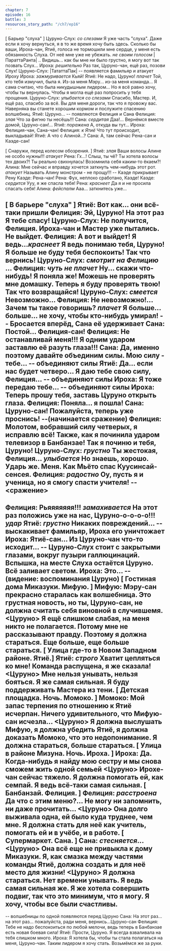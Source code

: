 ```yaml
---
chapter: 7
episode: 16
battle: 3
resources_story_path: "/ch7/ep16"
---
```

[ Барьер "слуха" ]
Цуруно-Слух: *со слезами* Я уже часть "слуха". Даже если я хочу вернуться, я в то же время хочу быть здесь. Сколько бы ваши, Ироха-чан, Ятиё, голоса не тормошили мне сердце, у меня есть обязанность Слуха. От неё мне уже не убежать. *не своим голосом* |ПараттаРанта| .. Видишь... как бы мне ни было грустно, я могу вот так позвать Слух...
Ироха: *решительно* Раз так, Цуруно-чан, ещё раз, позови Слух!
Цуруно-Слух: |ТататтаПак|
-- появляется фамильяр и атакует Ироху
Ироха: *зажмуривается* Кьяй!
Ятиё: Не надо, Цуруно! *плачет* Той, кто тебя измучил, была я. Из-за меня Мэру... из-за меня команда... Я сама считаю, что была никудышным лидером... Но я всё равно хочу, чтобы ты вернулась. Чтобы я могла ещё раз попросить у тебя прощения.
Цуруно-Слух: *улыбается со слезами*  Спасибо, Мастер. И, ещё раз, спасибо за всё. Вы для меня дороги, так что я провожу вас. Наверняка вы станете хорошим кормом и послужите спасению волшебниц.
Ятиё: Цуруно...
-- появляются Фелиция и Сана
Фелиция: *злая* Что за фигню ты несёшь!!!
Сана: *сердитая* Даа!... Вернёмся вместе домой, Цуруно-сан!...
Ятиё: *поражена* А, откуда вы тут...
Ироха: Фелиция-чан, Сана-чан!
Фелиция: *к Ятиё* Что тут происходит, выкладывай!
Ятиё: А что с Алиной...?
Сана: А, там сейчас Рена-сан и Каэде-сан!

[ Снаружи, перед колесом обозрения. ]
Ятиё: *злая* Ваши волосы Алине не особо нужны!!! *атакует*
Рена: Гх...! Слыш, ты чё? Ты хотела волосы тех двоих?! Ты реально свихнулась! Возомнила себя каким-то ёкаем?!
Алина: Мне сейчас и вправду хочется заткнуть чем-нибудь этот рот. *атакует* Называть Алину монстром - не прощу!!!
-- Каэде прикрывает Рену
Каэде: Рена-чан!
Рена: Фух, неплохо сработано, Каэде!
Каэде: *сердится* Ууу, я же спасла тебя!
Рена: *краснеет* Да я и не просила спасать себя!
Алина: *фейспалм* Ааа... заткнитесь уже...

[ В барьере "слуха" ]
Ятиё: Вот как... они всё-таки пришли
Фелиция: Эй, Цуруно! На этот раз Я тебе спасу!
Цуруно-Слух: Не получится, Фелиция. Ироха-чан и Мастер уже пытались. Не выйдет.
Фелиция: А вот и выйдет! Я ведь...*краснеет* Я ведь понимаю тебя, Цуруно! Я больше не буду тебя беспокоить! Так что вернись!
Цуруно-Слух: *смотрит на Фелицию* ...
Фелиция: *чуть не плачет* Ну... скажи что-нибудь! Я поняла же! Можешь не проверять мне домашку. Теперь я буду проверять твою! Так что возвращайся!
Цуруно-Слух:  *смеется* Невозможно...
Фелиция: Не невозможно!... Зачем ты такое говоришь? *плачет* Я больше... больше... не хочу, чтобы кто-нибудь умирал!
-- Бросается вперёд, Сана её удерживает
Сана: Постой... Фелиция-сан!
Фелиция: Не останавливай меня!!! Я одним ударом заставлю её разуть глаза!!!
Сана: Да, именно поэтому давайте объединим силы. Мою силу - тебе...
-- объединяют силы
Ятиё: Да... если нас будет четверо... Я даю тебе свою силу, Фелиция...
-- объединяют силы
Ироха: Я тоже передаю тебе...
-- объединяют силы
Ироха: Теперь прошу тебя, заставь Цуруно открыть глаза.
Фелиция: Поняла... я пошла!
Сана: Цуруно-сан! Пожалуйста, теперь уже проснись!
--(начинается сражение)
Фелиция: Молотом, вобравший силу четверых, я исправлю всё! Также, как я починила ударом телевизор в Банбанзае! Так я починю и тебя, Цуруно!
Цуруно-Слух: *грустно* Ты жестокая, Фелиция... *улыбается* Но знаешь, хорошо. Ударь же. Меня. Как Мьёто спас Куусинсай-сенсея.
Фелиция: *радостно* Оу, пусть я и ученица, но я смогу спасти учителя!
--<сражение>
--
Фелиция: Рьяяяяяяя!!! *замахивается* На этот раз положись уже на нас, Цуруно-о-о-о-о!!! *удар*
Ятиё: *грустно* Никаких повреждений...
-- выскакивает фамильяр, Ироха его уничтожает
Ироха: Ятиё-сан... Из Цуруно-чан что-то исходит...
-- Цуруно-Слух стоит с закрытыми глазами, вокруг пузыри галлюцинаций. Вспышка, на месте Слуха остаётся Цуруно. Всё заливает светом.
Ироха: Это...
-- (видение: воспоминания Цуруно)
[ Гостиная дома Миказуки. Мифую. ]
Мифую: Мэру-сан прекрасно старалась как волшебница. Это грустная новость, но ты, Цуруно-сан, не должна считать себя виновной в случившемя.
<Цуруно>
Я ещё слишком слабая, на меня никто не полагается. Потому мне не рассказывают правду. Поэтому я должна стараться. Еще больше, еще больше стараться.
[ Улица где-то в Новом Западном районе. Ятиё.]
Ятиё: *строго* Хватит цепляться ко мне! Команда распущена, я же сказала!
<Цуруно>
Мне нельзя унывать, нельзя бояться. Я же самая сильная. Я буду поддерживать Мастера из тени.
[ Детская площадка. Ночь. Момоко. ]
Момоко: Мой запас терпения по отношению к Ятиё исчерпан. Ничего удивительного, что Мифую-сан исчезла...
<Цуруно>
Я должна выслушать Мифую, я должна убедить Ятиё, я должна доказать Момоко, что это недопонимание. Я должна стараться, больше стараться.
[ Улица в районе Мизуна. Ночь. Ироха. ]
Ироха: Да. Когда-нибудь я найду мою сестру и мы снова сможем жить одной семьей
<Цуруно>
Ирохе-чан сейчас тяжело. Я должна помогать ей, как семпай. Я ведь всё-таки самая сильная.
[ Банбанзай. Фелиция. ]
Фелиция: *расстроена* Да что с этим меню?... Не могу ни запомнить, ни даже прочитать...
<Цуруно>
Она долго выживала одна, ей было куда труднее, чем мне. Я должна стать для неё как учитель, помогать ей и в учёбе, и в работе.
[ Супермаркет. Сана. ]
Сана: *стесняется*...
<Цуруно>
Она всё еще не привыкла к дому Миказуки. Я, как смазка между частями команды Ятиё, должна создать и для неё место для жизни!
<Цуруно>
Я должна стараться. Нет времени унывать. Я ведь самая сильная же. Я же хотела совершить подвиг, так что это минимум, что я могу. Я хочу, чтобы все были счастливы.
--
-- волшебницы по одной появляются перед Цуруно
Сана: На этот раз... на этот раз... пожалуйста, ради меня, вернись...Цуруно-сан
Фелиция: Тебе не надо беспокоиться по любой мелочи, ведь теперь в Банбанзае есть новая боевая сила!
Ятиё: Прости, Цуруно. Я всегда взваливала на тебя слишком много.
Ироха: Я хотела бы, чтобы ты стала полагаться на меня, Цуруно-чан. Таким лидером я хочу стать.
Возьмёмся же за руки.
